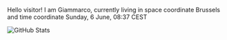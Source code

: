 Hello visitor! I am Giammarco, currently living in space coordinate Brussels and time coordinate Sunday, 6 June, 08:37 CEST

![GitHub Stats](https://github-readme-stats.vercel.app/api?username=grcasanova)
